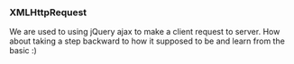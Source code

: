 ### XMLHttpRequest

We are used to using jQuery ajax to make a client request to server.
How about taking a step backward to how it supposed to be and learn from the basic :)
